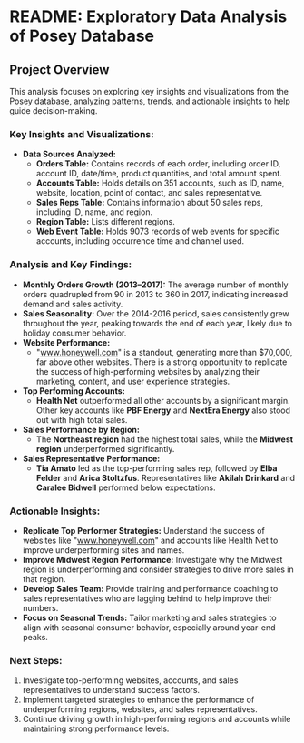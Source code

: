 # README: Exploratory Data Analysis of Posey Database

## Project Overview
This analysis focuses on exploring key insights and visualizations from the Posey database, analyzing patterns, trends, and actionable insights to help guide decision-making.

### Key Insights and Visualizations:
- **Data Sources Analyzed:**
  - **Orders Table:** Contains records of each order, including order ID, account ID, date/time, product quantities, and total amount spent.
  - **Accounts Table:** Holds details on 351 accounts, such as ID, name, website, location, point of contact, and sales representative.
  - **Sales Reps Table:** Contains information about 50 sales reps, including ID, name, and region.
  - **Region Table:** Lists different regions.
  - **Web Event Table:** Holds 9073 records of web events for specific accounts, including occurrence time and channel used.

### Analysis and Key Findings:
- **Monthly Orders Growth (2013–2017):** The average number of monthly orders quadrupled from 90 in 2013 to 360 in 2017, indicating increased demand and sales activity.
- **Sales Seasonality:** Over the 2014-2016 period, sales consistently grew throughout the year, peaking towards the end of each year, likely due to holiday consumer behavior.
- **Website Performance:**
  - "www.honeywell.com" is a standout, generating more than $70,000, far above other websites. There is a strong opportunity to replicate the success of high-performing websites by analyzing their marketing, content, and user experience strategies.
- **Top Performing Accounts:**
  - **Health Net** outperformed all other accounts by a significant margin. Other key accounts like **PBF Energy** and **NextEra Energy** also stood out with high total sales.
- **Sales Performance by Region:**
  - The **Northeast region** had the highest total sales, while the **Midwest region** underperformed significantly.
- **Sales Representative Performance:**
  - **Tia Amato** led as the top-performing sales rep, followed by **Elba Felder** and **Arica Stoltzfus**. Representatives like **Akilah Drinkard** and **Caralee Bidwell** performed below expectations.

### Actionable Insights:
- **Replicate Top Performer Strategies:** Understand the success of websites like "www.honeywell.com" and accounts like Health Net to improve underperforming sites and names.
- **Improve Midwest Region Performance:** Investigate why the Midwest region is underperforming and consider strategies to drive more sales in that region.
- **Develop Sales Team:** Provide training and performance coaching to sales representatives who are lagging behind to help improve their numbers.
- **Focus on Seasonal Trends:** Tailor marketing and sales strategies to align with seasonal consumer behavior, especially around year-end peaks.

### Next Steps:
1. Investigate top-performing websites, accounts, and sales representatives to understand success factors.
2. Implement targeted strategies to enhance the performance of underperforming regions, websites, and sales representatives.
3. Continue driving growth in high-performing regions and accounts while maintaining strong performance levels.
